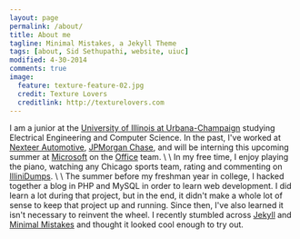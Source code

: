 ```yaml
---
layout: page
permalink: /about/
title: About me
tagline: Minimal Mistakes, a Jekyll Theme
tags: [about, Sid Sethupathi, website, uiuc]
modified: 4-30-2014
comments: true
image:
  feature: texture-feature-02.jpg
  credit: Texture Lovers
  creditlink: http://texturelovers.com
---
```


I am a junior at the [University of Illinois at Urbana-Champaign](http://illinois.edu) studying Electrical Engineering and Computer Science. In the past, I've worked at [Nexteer Automotive](http://www.nexteer.com), [JPMorgan Chase](http://www.jpmorgan.com), and will be interning this upcoming summer at [Microsoft](http://www.microsoft.com) on the [Office](http://office.microsoft.com) team.
\\
\\
In my free time, I enjoy playing the piano, watching any Chicago sports team, rating and commenting on [IlliniDumps](http://illinidumps.com).
\\
\\
The summer before my freshman year in college, I hacked together a blog in PHP and MySQL in order to learn web development. I did learn a lot during that project, but in the end, it didn't make a whole lot of sense to keep that project up and running. Since then, I've also learned it isn't necessary to reinvent the wheel. I recently stumbled across [Jekyll](http://jekyllrb.com) and [Minimal Mistakes](http://mademistakes.com/articles/minimal-mistakes-jekyll-theme) and thought it looked cool enough to try out.

